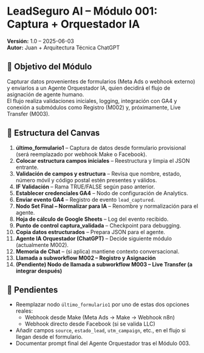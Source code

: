 # LeadSeguro AI – Módulo 001: Captura + Orquestador IA
**Versión:** 1.0 – 2025-06-03  
**Autor:** Juan + Arquitectura Técnica ChatGPT


## 🎯 Objetivo del Módulo  
Capturar datos provenientes de formularios (Meta Ads o webhook externo) y enviarlos a un Agente Orquestador IA, quien decidirá el flujo de asignación de agente humano.  
El flujo realiza validaciones iniciales, logging, integración con GA4 y conexión a submódulos como Registro (M002) y, próximamente, Live Transfer (M003).


## 🧩 Estructura del Canvas

1. **último_formulario1** – Captura de datos desde formulario provisional (será reemplazado por webhook Make o Facebook).
2. **Colocar estructura campos iniciales** – Reestructura y limpia el JSON entrante.
3. **Validación de campos y estructura** – Revisa que nombre, estado, número móvil y código postal estén presentes y válidos.
4. **IF Validación** – Rama TRUE/FALSE según paso anterior.
5. **Establecer credenciales GA4** – Nodo de configuración de Analytics.
6. **Enviar evento GA4** – Registro de evento `lead_captured`.
7. **Nodo Set Final – Normalizar para IA** – Renombre y normalización para el agente.
8. **Hoja de cálculo de Google Sheets** – Log del evento recibido.
9. **Punto de control captura_validada** – Checkpoint para debugging.
10. **Copia datos estructurados** – Prepara JSON para el agente.
11. **Agente IA Orquestador (ChatGPT)** – Decide siguiente módulo (actualmente M002).
12. **Memoria de Chat** – (si aplica) mantiene contexto conversacional.
13. **Llamada a subworkflow M002 – Registro y Asignación**
14. **(Pendiente) Nodo de llamada a subworkflow M003 – Live Transfer (a integrar después)**


## 🔧 Pendientes
- Reemplazar nodo `último_formulario1` por uno de estas dos opciones reales:
  - Webhook desde Make (Meta Ads → Make → Webhook n8n)
  - Webhook directo desde Facebook (si se valida LLC)
- Añadir campos `source`, `estado_lead`, `utm_campaign`, etc., en el flujo si llegan desde el formulario.
- Documentar prompt final del Agente Orquestador tras el Módulo 003.

